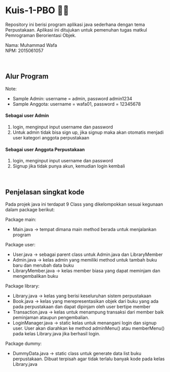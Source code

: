 # Kuis-1-PBO 👨‍💻

Repository ini berisi program aplikasi java sederhana dengan tema Perpustakaan. Aplikasi ini ditujukan untuk pemenuhan tugas matkul Pemrograman Berorientasi Objek.

Nama: Muhammad Wafa
<br>
NPM: 2015061057

<br>

## Alur Program
Note: 
- Sample Admin: username = admin, password admin1234
- Sample Anggota: username = wafa01, password = 12345678 


#### Sebagai user Admin
1. login, menginput input username dan password
2. Untuk admin tidak bisa sign up, jika signup maka akan otomatis menjadi user kategori anggota perpustakaan


#### Sebagai user Anggota Perpustakaan
1. login, menginput input username dan password
2. Signup jika tidak punya akun, kemudian login kembali

<br>

## Penjelasan singkat kode 
Pada projek java ini terdapat 9 Class yang dikelompokkan sesuai kegunaan dalam package berikut:

Package main:

- Main.java -> tempat dimana main method berada untuk menjalankan program

Package user:

- User.java -> sebagai parent class untuk Admin.java dan LibraryMember
- Admin.java -> kelas admin yang memiliki method untuk tambah buku baru dan merubah data buku
- LibraryMember.java -> kelas member biasa yang dapat meminjam dan mengembalikan buku


Package library:

- Library.java -> kelas yang berisi keseluruhan sistem perpustakaan
- Book.java -> kelas yang merepresentasikan objek dari buku yang ada pada perpustakaan dan dapat dipinjam oleh user bertipe member
- Transaction.java -> kelas untuk menampung transaksi dari member baik peminjaman ataupun pengembalian.
- LoginManager.java -> static kelas untuk menangani login dan signup user. User akan diarahkan ke method adminMenu() atau memberMenu() pada kelas Library.java jika berhasil login.

Package dummy:

- DummyData.java -> static class untuk generate data list buku perpustakaan. Dibuat terpisah agar tidak terlalu banyak kode pada kelas Library.java
